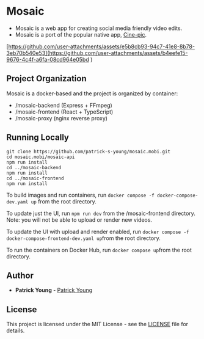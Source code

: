 # Mosaic

- Mosaic is a web app for creating social media friendly video edits.
- Mosaic is a port of the popular native app, [Cine-pic](https://apps.apple.com/us/app/cine-pic-photo-video-montage/id923762113).

[https://github.com/user-attachments/assets/e5b8cb93-94c7-41e8-8b78-3eb70b540e53](https://github.com/user-attachments/assets/b4eefe15-9676-4c4f-a6fa-08cd964e05bd
)

## Project Organization
Mosaic is a docker-based and the project is organized by container:
- /mosaic-backend (Express + FFmpeg)
- /mosaic-frontend (React + TypeScript)
- /mosaic-proxy (nginx reverse proxy)


## Running Locally
```
git clone https://github.com/patrick-s-young/mosaic.mobi.git
cd mosaic.mobi/mosaic-api
npm run install
cd ../mosaic-backend
npm run install
cd ../mosaic-frontend
npm run install
```



To build images and run containers, run `docker compose -f docker-compose-dev.yaml up` from the root directory.

To update just the UI, run `npm run dev` from the /mosaic-frontend directory. Note: you will not be able to upload or render new videos.

To update the UI with upload and render enabled, run `docker compose -f docker-compose-frontend-dev.yaml up`from the root directory.

To run the containers on Docker Hub, run `docker compose up`from the root directory.

## Author

* **Patrick Young** - [Patrick Young](https://www.linkedin.com/in/patrick-s-young/)

## License

This project is licensed under the MIT License - see the [LICENSE](LICENSE) file for details.
